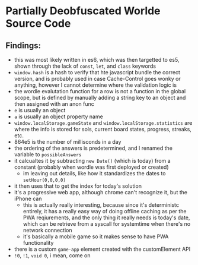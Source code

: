 # Partially Deobfuscated Worlde Source Code

## Findings:
- this was most likely written in es6, which was then targetted to es5, shown through the lack of `const`, `let`, and `class` keywords
- `window.hash` is a hash to verify that hte javascript bundle the correct version, and is probably used in case Cache-Control goes wonky or anything, however I cannot determine where the validation logic is
- the wordle evalutation function for a row is not a function in the global scope, but is defined by manually adding a string key to an object and then assigned with an anon func
- `e` is usually an object
- `a` is usually an object property name
- `window.localStorage.gameState` and `window.localStorage.statistics` are where the info is stored for sols, current board states, progress, streaks, etc.
- 864e5 is the number of millisconds in a day
- the ordering of the answers is predetermined, and I renamed the variable to `possibleAnswers`
- it calcualtes it by subtracting `new Date()` (which is today) from a constant (probably when wordle was first deployed or created)
    - im leaving out details, like how it standardizes the dates to `setHour(0,0,0,0)`
- it then uses that to get the index for today's solution
- it's a progressive web app, although chrome can't recognize it, but the iPhone can
    - this is actually really interesting, because since it's deterministc entirely, it has a really easy way of doing offline caching as per the PWA reqiurements, and the only thing it really needs is today's date, which can be retrieve from a syscall for systemtime when there's no network connection
    - it's basically a mobile game so it makes sense to have PWA functionality
- there is a custom `game-app` element created with the customElement API
- `!0`, `!1`, `void 0`, i mean, come on
